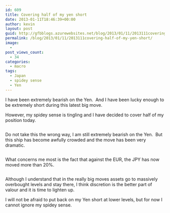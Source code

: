 ```yaml
---
id: 609
title: Covering half of my yen short
date: 2013-01-11T18:46:39+00:00
author: kevin
layout: post
guid: http://gfbblogs.azurewebsites.net/blog/2013/01/11/2013111covering-half-of-my-yen-short/
permalink: /blog/2013/01/11/2013111covering-half-of-my-yen-short/
image:
  - 
post_views_count:
  - 34
categories:
  - macro
tags:
  - Japan
  - spidey sense
  - Yen
---
```

I have been extremely bearish on the Yen.  And I have been lucky enough to be extremely short during this latest big move.

However, my spidey sense is tingling and I have decided to cover half of my position today.

<img class="aligncenter" alt="" src="http://static.squarespace.com/static/500f3df9e4b006cb9ec150a3/50c60ecbe4b026203261b4d3/50f05e5fe4b0c3b62882da9d/1357930081409/Spider-Man2Wallpaper800.jpeg" />

Do not take this the wrong way, I am still extremely bearish on the Yen.  But this ship has become awfully crowded and the move has been very dramatic.

<img class="aligncenter" alt="" src="http://themacrotourist.com/blogs/JY%20Curr%20Jan%2011%2013.gif" />

What concerns me most is the fact that against the EUR, the JPY has now moved more than 20%.

<img class="aligncenter" alt="" src="http://themacrotourist.com/blogs/EURJPY%20Jan%2011%2013.gif" />

Although I understand that in the really big moves assets go to massively overbought levels and stay there, I think discretion is the better part of valour and it is time to lighten up.

I will not be afraid to put back on my Yen short at lower levels, but for now I cannot ignore my spidey sense.